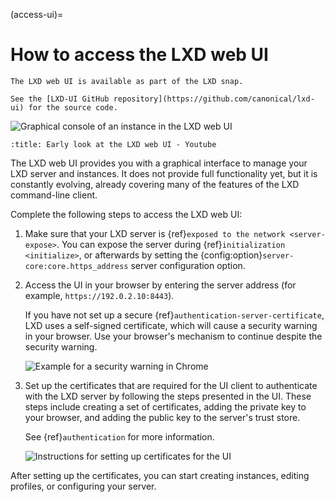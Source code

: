 (access-ui)=
# How to access the LXD web UI

```{note}
The LXD web UI is available as part of the LXD snap.

See the [LXD-UI GitHub repository](https://github.com/canonical/lxd-ui) for the source code.
```

![Graphical console of an instance in the LXD web UI](../images/ui_console.png)

```{youtube} https://www.youtube.com/watch?v=wqEH_d8LC1k
:title: Early look at the LXD web UI - Youtube
```

The LXD web UI provides you with a graphical interface to manage your LXD server and instances.
It does not provide full functionality yet, but it is constantly evolving, already covering many of the features of the LXD command-line client.

Complete the following steps to access the LXD web UI:

1. Make sure that your LXD server is {ref}`exposed to the network <server-expose>`.
   You can expose the server during {ref}`initialization <initialize>`, or afterwards by setting the {config:option}`server-core:core.https_address` server configuration option.

1. Access the UI in your browser by entering the server address (for example, `https://192.0.2.10:8443`).

   If you have not set up a secure {ref}`authentication-server-certificate`, LXD uses a self-signed certificate, which will cause a security warning in your browser.
   Use your browser's mechanism to continue despite the security warning.

   ![Example for a security warning in Chrome](../images/ui_security_warning.png
)

1. Set up the certificates that are required for the UI client to authenticate with the LXD server by following the steps presented in the UI.
   These steps include creating a set of certificates, adding the private key to your browser, and adding the public key to the server's trust store.

   See {ref}`authentication` for more information.

   ![Instructions for setting up certificates for the UI](../images/ui_set_up_certificates.png
)

After setting up the certificates, you can start creating instances, editing profiles, or configuring your server.
